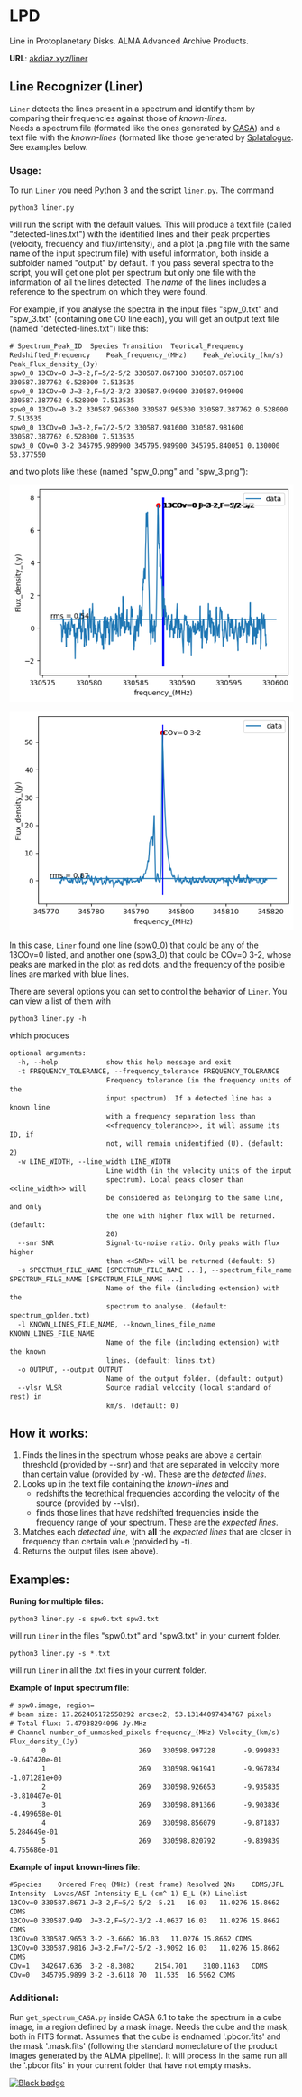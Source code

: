 # LPD
Line in Protoplanetary Disks. ALMA Advanced Archive Products.

**URL**: [akdiaz.xyz/liner](akdiaz.xyz/liner)

## Line Recognizer (Liner)
`Liner` detects the lines present in a spectrum and identify them by comparing their frequencies against those of *known-lines*.  
Needs a spectrum file (formated like the ones generated by [CASA](https://casa.nrao.edu/)) and a text file with the *known-lines* (formated like those generated by [Splatalogue](https://splatalogue.online//). See examples below.

### Usage:

To run `Liner` you need Python 3 and the script `liner.py`. The command

```
python3 liner.py
```

will run the script with the default values. This will produce a text file (called "detected-lines.txt") with the identified lines and their peak properties (velocity, frecuency and flux/intensity), and a plot (a .png file with the same name of the input spectrum file) with useful information, both inside a subfolder named "output" by default. If you pass several spectra to the script, you will get one plot per spectrum but only one file with the information of all the lines detected. The *name* of the lines includes a reference to the spectrum on which they were found.

For example, if you analyse the spectra in the input files "spw_0.txt" and "spw_3.txt" (containing one CO line each), you will get an output text file (named "detected-lines.txt") like this:

```
# Spectrum_Peak_ID	Species	Transition	Teorical_Frequency	Redshifted_Frequency	Peak_frequency_(MHz)	Peak_Velocity_(km/s)	Peak_Flux_density_(Jy)
spw0_0 13COv=0 J=3-2,F=5/2-5/2 330587.867100 330587.867100 330587.387762 0.528000 7.513535
spw0_0 13COv=0 J=3-2,F=5/2-3/2 330587.949000 330587.949000 330587.387762 0.528000 7.513535
spw0_0 13COv=0 3-2 330587.965300 330587.965300 330587.387762 0.528000 7.513535
spw0_0 13COv=0 J=3-2,F=7/2-5/2 330587.981600 330587.981600 330587.387762 0.528000 7.513535
spw3_0 COv=0 3-2 345795.989900 345795.989900 345795.840051 0.130000 53.377550
```
and two plots like these (named "spw_0.png" and "spw_3.png"):

![spw_0](https://github.com/akdiaz/LPD/blob/main/Help/spw0.png "spw_0")

![spw_3](https://github.com/akdiaz/LPD/blob/main/Help/spw3.png "spw_3")

In this case, `Liner` found one line (spw0_0) that could be any of the 13COv=0 listed, and another one (spw3_0) that could be COv=0 3-2, whose peaks are marked in the plot as red dots, and the frequency of the posible lines are marked with blue lines.

There are several options you can set to control the behavior of `Liner`. You can view a list of them with

```
python3 liner.py -h
```
which produces

```
optional arguments:
  -h, --help            show this help message and exit
  -t FREQUENCY_TOLERANCE, --frequency_tolerance FREQUENCY_TOLERANCE
                        Frequency tolerance (in the frequency units of the
                        input spectrum). If a detected line has a known line
                        with a frequency separation less than
                        <<frequency_tolerance>>, it will assume its ID, if
                        not, will remain unidentified (U). (default: 2)
  -w LINE_WIDTH, --line_width LINE_WIDTH
                        Line width (in the velocity units of the input
                        spectrum). Local peaks closer than <<line_width>> will
                        be considered as belonging to the same line, and only
                        the one with higher flux will be returned. (default:
                        20)
  --snr SNR             Signal-to-noise ratio. Only peaks with flux higher
                        than <<SNR>> will be returned (default: 5)
  -s SPECTRUM_FILE_NAME [SPECTRUM_FILE_NAME ...], --spectrum_file_name SPECTRUM_FILE_NAME [SPECTRUM_FILE_NAME ...]
                        Name of the file (including extension) with the
                        spectrum to analyse. (default: spectrum_golden.txt)
  -l KNOWN_LINES_FILE_NAME, --known_lines_file_name KNOWN_LINES_FILE_NAME
                        Name of the file (including extension) with the known
                        lines. (default: lines.txt)
  -o OUTPUT, --output OUTPUT
                        Name of the output folder. (default: output)
  --vlsr VLSR           Source radial velocity (local standard of rest) in
                        km/s. (default: 0)
```

## How it works:
1. Finds the lines in the spectrum whose peaks are above a certain threshold (provided by --snr) and that are separated in velocity more than certain value (provided by -w). These are the *detected lines*.
3. Looks up in the text file containing the *known-lines* and
   - redshifts the teorethical frequencies according the velocity of the source (provided by --vlsr).
   - finds those lines that have redshifted frequencies inside the frequency range of your spectrum. These are the *expected lines*. 
4. Matches each *detected line*, with **all** the *expected lines* that are closer in frequency than certain value (provided by -t).
5. Returns the output files (see above).

## Examples:

**Runing for multiple files:**
```
python3 liner.py -s spw0.txt spw3.txt 
```
will run `Liner` in the files "spw0.txt" and "spw3.txt" in your current folder.

```
python3 liner.py -s *.txt 
```
will run `Liner` in all the .txt files in your current folder.

**Example of input spectrum file**:
```
# spw0.image, region=
# beam size: 17.262405172558292 arcsec2, 53.13144097434767 pixels
# Total flux: 7.47938294096 Jy.MHz
# Channel number_of_unmasked_pixels frequency_(MHz) Velocity_(km/s) Flux_density_(Jy)
        0                       269   330598.997228       -9.999833     -9.647420e-01
        1                       269   330598.961941       -9.967834     -1.071281e+00
        2                       269   330598.926653       -9.935835     -3.810407e-01
        3                       269   330598.891366       -9.903836     -4.499658e-01
        4                       269   330598.856079       -9.871837      5.284649e-01
        5                       269   330598.820792       -9.839839      4.755686e-01       
```

**Example of input known-lines file**:
```
#Species	Ordered Freq (MHz) (rest frame)	Resolved QNs	CDMS/JPL Intensity	Lovas/AST Intensity	E_L (cm^-1)	E_L (K)	Linelist
13COv=0	330587.8671	J=3-2,F=5/2-5/2	-5.21	16.03	11.0276	15.8662	CDMS
13COv=0	330587.949	J=3-2,F=5/2-3/2	-4.0637	16.03	11.0276	15.8662	CDMS
13COv=0	330587.9653	3-2	-3.6662	16.03	11.0276	15.8662	CDMS
13COv=0	330587.9816	J=3-2,F=7/2-5/2	-3.9092	16.03	11.0276	15.8662	CDMS
COv=1	342647.636	3-2	-8.3082		2154.701	3100.1163	CDMS
COv=0	345795.9899	3-2	-3.6118	70	11.535	16.5962	CDMS
```

### Additional:
Run `get_spectrum_CASA.py` inside CASA 6.1 to take the spectrum in a cube image, in a region defined by a mask image. Needs the cube and the mask, both in FITS format. Assumes that the cube is endnamed '.pbcor.fits' and the mask '.mask.fits' (following the standard nomeclature of the product images generated by the ALMA pipeline). It will process in the same run all the '.pbcor.fits' in your current folder that have not empty masks. 

[![Black badge](https://img.shields.io/badge/code%20style-black-000000.svg)](https://github.com/psf/black)

